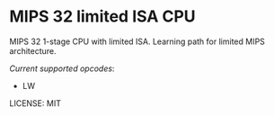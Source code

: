 # MIPS 32 limited ISA CPU

MIPS 32 1-stage CPU with limited ISA. Learning path for limited MIPS architecture.

*Current supported opcodes*:
* LW

LICENSE: MIT
